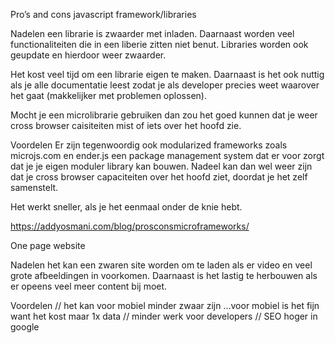 Pro’s and cons javascript framework/libraries

Nadelen
een librarie is zwaarder met inladen. Daarnaast worden veel functionaliteiten die in een liberie zitten niet benut. Libraries worden ook geupdate en hierdoor weer zwaarder. 

Het kost veel tijd om een librarie eigen te maken. Daarnaast is het ook nuttig als je alle documentatie leest zodat je als developer precies weet waarover het gaat (makkelijker met problemen oplossen).
 
Mocht je een microlibrarie gebruiken dan zou het goed kunnen dat je weer cross browser caisiteiten mist of iets over het hoofd zie. 

Voordelen
Er zijn tegenwoordig ook modularized frameworks zoals microjs.com en ender.js een package management system dat er voor zorgt dat je je eigen moduler library kan bouwen. 
Nadeel kan dan wel weer zijn dat je cross browser capaciteiten over het hoofd ziet, doordat je het zelf samenstelt.

Het werkt sneller, als je het eenmaal onder de knie hebt.  

https://addyosmani.com/blog/prosconsmicroframeworks/


One page website

Nadelen
het kan een zwaren site worden om te laden als er video en veel grote afbeeldingen in voorkomen. 
Daarnaast is het lastig te herbouwen als er opeens veel meer content bij moet.

Voordelen
// het kan voor mobiel minder zwaar zijn …voor mobiel is het fijn want het kost maar 1x data 
// minder werk voor developers
// SEO hoger in google 

